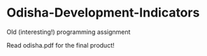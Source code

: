# Odisha-Development-Indicators
Old (interesting!) programming assignment

Read odisha.pdf for the final product!
